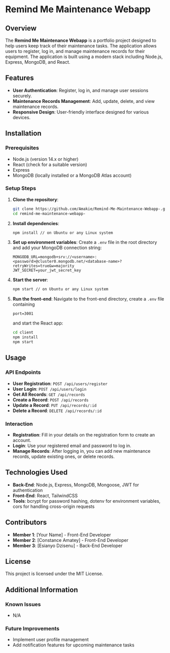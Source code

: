 # Remind Me Maintenance Webapp

## Overview
The **Remind Me Maintenance Webapp** is a portfolio project designed to help users keep track of their maintenance tasks. The application allows users to register, log in, and manage maintenance records for their equipment. The application is built using a modern stack including Node.js, Express, MongoDB, and React.

## Features
- **User Authentication**: Register, log in, and manage user sessions securely.
- **Maintenance Records Management**: Add, update, delete, and view maintenance records.
- **Responsive Design**: User-friendly interface designed for various devices.

## Installation

### Prerequisites
- Node.js (version 14.x or higher)
- React (check for a suitable version)
- Express
- MongoDB (locally installed or a MongoDB Atlas account)

### Setup Steps
1. **Clone the repository**:
    ```bash
    git clone https://github.com/Amakie/Remind-Me-Maintenance-Webapp-.git
    cd remind-me-maintenance-webapp-
    ```

2. **Install dependencies**:
    ```bash
    npm install // on Ubuntu or any Linux system
    ```

3. **Set up environment variables**:
    Create a `.env` file in the root directory and add your MongoDB connection string:
    ```env
    MONGODB_URL=mongodb+srv://<username>:<password>@cluster0.mongodb.net/<database-name>?retryWrites=true&w=majority
    JWT_SECRET=your_jwt_secret_key
    ```

4. **Start the server**:
    ```bash
    npm start // on Ubuntu or any Linux system
    ```

5. **Run the front-end**:
    Navigate to the front-end directory, create a `.env` file containing
    ```env
    port=3001
    ```
    and start the React app:
    ```bash
    cd client
    npm install
    npm start
    ```

## Usage
### API Endpoints
- **User Registration**: `POST /api/users/register`
- **User Login**: `POST /api/users/login`
- **Get All Records**: `GET /api/records`
- **Create a Record**: `POST /api/records`
- **Update a Record**: `PUT /api/records/:id`
- **Delete a Record**: `DELETE /api/records/:id`

### Interaction
- **Registration**: Fill in your details on the registration form to create an account.
- **Login**: Use your registered email and password to log in.
- **Manage Records**: After logging in, you can add new maintenance records, update existing ones, or delete records.

## Technologies Used
- **Back-End**: Node.js, Express, MongoDB, Mongoose, JWT for authentication
- **Front-End**: React, TailwindCSS
- **Tools**: bcrypt for password hashing, dotenv for environment variables, cors for handling cross-origin requests

## Contributors
- **Member 1**: [Your Name] - Front-End Developer
- **Member 2**: [Constance Amatey] - Front-End Developer
- **Member 3**: [Esianyo Dzisenu] - Back-End Developer

## License
This project is licensed under the MIT License.

## Additional Information
### Known Issues
- N/A

### Future Improvements
- Implement user profile management
- Add notification features for upcoming maintenance tasks
